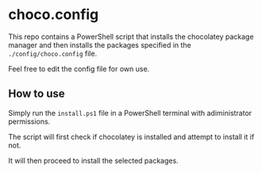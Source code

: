 # choco.config

This repo contains a PowerShell script that installs the chocolatey package manager and then installs the packages specified in the `./config/choco.config` file.

Feel free to edit the config file for own use.

## How to use

Simply run the `install.ps1` file in a PowerShell terminal with adiministrator permissions.

The script will first check if chocolatey is installed and attempt to install it if not.

It will then proceed to install the selected packages.
